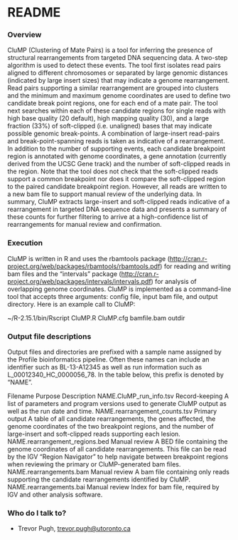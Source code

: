 # README #

### Overview ###
CluMP (Clustering of Mate Pairs) is a tool for inferring the presence of structural rearrangements from targeted DNA sequencing data. A two-step algorithm is used to detect these events. The tool first isolates read pairs aligned to different chromosomes or separated by large genomic distances (indicated by large insert sizes) that may indicate a genome rearrangement. Read pairs supporting a similar rearrangement are grouped into clusters and the minimum and maximum genome coordinates are used to define two candidate break point regions, one for each end of a mate pair. The tool next searches within each of these candidate regions for single reads with high base quality (20 default), high mapping quality (30), and a large fraction (33%) of soft-clipped (i.e. unaligned) bases that may indicate possible genomic break-points. A combination of large-insert read-pairs and break-point-spanning reads is taken as indicative of a rearrangement. In addition to the number of supporting events, each candidate breakpoint region is annotated with genome coordinates, a gene annotation (currently derived from the UCSC Gene track) and the number of soft-clipped reads in the region. Note that the tool does not check that the soft-clipped reads support a common breakpoint nor does it compare the soft-clipped region to the paired candidate breakpoint region. However, all reads are written to a new bam file to support manual review of the underlying data. In summary, CluMP extracts large-insert and soft-clipped reads indicative of a rearrangement in targeted DNA sequence data and presents a summary of these counts for further filtering to arrive at a high-confidence list of rearrangements for manual review and confirmation.

### Execution ###

CluMP is written in R and uses the rbamtools package (http://cran.r-project.org/web/packages/rbamtools/rbamtools.pdf) for reading and writing bam files and the “intervals” package (http://cran.r-project.org/web/packages/intervals/intervals.pdf) for analysis of overlapping genome coordinates. CluMP is implemented as a command-line tool that accepts three arguments: config file, input bam file, and output directory. Here is an example call to CluMP:

~/R-2.15.1/bin/Rscript CluMP.R CluMP.cfg bamfile.bam outdir

### Output file descriptions ###
Output files and directories are prefixed with a sample name assigned by the Profile bioinformatics pipeline. Often these names can include an identifier such as BL-13-A12345 as well as run information such as L_00012340_HC_0000056_78. In the table below, this prefix is denoted by “NAME”.

Filename	Purpose	Description
NAME.CluMP_run_info.tsv	Record-keeping	A list of parameters and program versions used to generate CluMP output as well as the run date and time.
NAME.rearrangement_counts.tsv	Primary output	A table of all candidate rearrangements, the genes affected, the genome coordinates of the two breakpoint regions, and the number of large-insert and soft-clipped reads supporting each lesion.
NAME.rearrangement_regions.bed	Manual review	A BED file containing the genome coordinates of all candidate rearrangements. This file can be read by the IGV “Region Navigator” to help navigate between breakpoint regions when reviewing the primary or CluMP-generated bam files.
NAME.rearrangements.bam	Manual review	A bam file containing only reads supporting the candidate rearrangements identified by CluMP. 
NAME.rearrangements.bai	Manual review	Index for bam file, required by IGV and other analysis software.


### Who do I talk to? ###

* Trevor Pugh, trevor.pugh@utoronto.ca